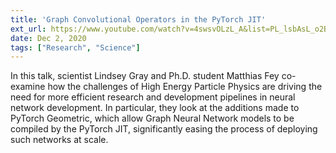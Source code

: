 ```yaml
---
title: 'Graph Convolutional Operators in the PyTorch JIT'
ext_url: https://www.youtube.com/watch?v=4swsvOLzL_A&list=PL_lsbAsL_o2BSe3eS4spnodObBa3RL08E&index=3
date: Dec 2, 2020
tags: ["Research", "Science"]
---
```

In this talk, scientist Lindsey Gray and Ph.D. student Matthias Fey co-examine how the challenges of High Energy Particle Physics are driving the need for more efficient research and development pipelines in neural network development. In particular, they look at the additions made to PyTorch Geometric, which allow Graph Neural Network models to be compiled by the PyTorch JIT, significantly easing the process of deploying such networks at scale.